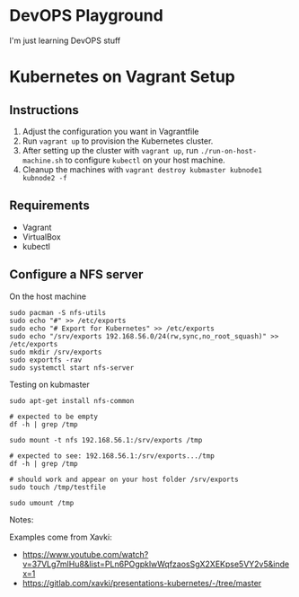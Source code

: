 # DevOPS Playground

I'm just learning DevOPS stuff

# Kubernetes on Vagrant Setup

## Instructions

1. Adjust the configuration you want in Vagrantfile
2. Run `vagrant up` to provision the Kubernetes cluster.
3. After setting up the cluster with `vagrant up`, run `./run-on-host-machine.sh` to configure `kubectl` on your host machine.
4. Cleanup the machines with `vagrant destroy kubmaster kubnode1 kubnode2 -f`

## Requirements

- Vagrant
- VirtualBox
- kubectl

## Configure a NFS server

On the host machine

```
sudo pacman -S nfs-utils
sudo echo "#" >> /etc/exports
sudo echo "# Export for Kubernetes" >> /etc/exports
sudo echo "/srv/exports 192.168.56.0/24(rw,sync,no_root_squash)" >> /etc/exports
sudo mkdir /srv/exports
sudo exportfs -rav
sudo systemctl start nfs-server
```

Testing on kubmaster  

```
sudo apt-get install nfs-common

# expected to be empty
df -h | grep /tmp 

sudo mount -t nfs 192.168.56.1:/srv/exports /tmp

# expected to see: 192.168.56.1:/srv/exports.../tmp
df -h | grep /tmp 

# should work and appear on your host folder /srv/exports
sudo touch /tmp/testfile

sudo umount /tmp
```

Notes:

Examples come from Xavki: 
  
  - https://www.youtube.com/watch?v=37VLg7mlHu8&list=PLn6POgpklwWqfzaosSgX2XEKpse5VY2v5&index=1
  - https://gitlab.com/xavki/presentations-kubernetes/-/tree/master
